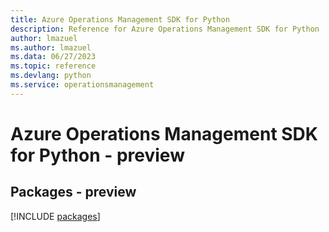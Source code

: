 ```yaml
---
title: Azure Operations Management SDK for Python
description: Reference for Azure Operations Management SDK for Python
author: lmazuel
ms.author: lmazuel
ms.data: 06/27/2023
ms.topic: reference
ms.devlang: python
ms.service: operationsmanagement
---
```

# Azure Operations Management SDK for Python - preview
## Packages - preview
[!INCLUDE [packages](operations-management-index.md)]